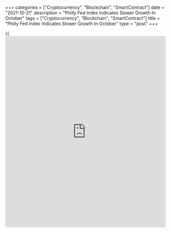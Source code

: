 +++
categories = ["Cryptocurrency", "Blockchain", "SmartContract"]
date = "2021-10-21"
description = "Philly Fed Index Indicates Slower Growth In October"
tags = ["Cryptocurrency", "Blockchain", "SmartContract"]
title = "Philly Fed Index Indicates Slower Growth In October"
type = "post"
+++

{{<iframe id="large-banner" src="https://www.bounty.group/#slide=15.0" width="100%" height="600" scrolling="no" style="border: 0px solid rgb(216, 221, 230); border-radius: 3px;">}}

Manufacturing activity in the Philadelphia area saw slower growth in the
month of October, according to a report released by the Federal Reserve
Bank of Philadelphia on Thursday.

The Philly Fed said its diffusion index for current activity fell to
23.8 in October from 30.7 in September, although a positive reading
still indicates growth. Economists had expected the index to drop to
25.0.

The slightly bigger than expected decrease by the headline index came
even though the new orders index surged up to 30.8 in October from 15.9
in September.

The number of employees index also rose to 30.7 in October from 26.3 in
September, while the shipments index inched up to 30.0 from 29.9.

The Philly Fed noted the indicators for prices paid and prices received
remained elevated, with the prices paid index climbing to 70.3 in
October from 67.3 in September. The prices received index edged down to
51.1 from 52.9.

The report also showed the unfilled orders index jumped to 12.7 in
October from 5.4 in September, while the delivery times index shot up to
32.2 from 20.4.

Looking ahead, the Philly Fed said future indexes suggest that the
surveyed firms remained generally optimistic about growth over the next
six months, with the diffusion index for future general activity rising
to 24.2 in October from 20.0 in September.

"Voracious goods demand will keep factory assembly lines churning out
products at a healthy clip," said Oren Klachkin, Lead U.S. Economist at
Oxford Economics.

He added, "However, growth will be constrained by persistent supply
chain disruptions, which we think will drag on activity well into 2022,
with the risk of persisting into 2023."

A separate report released by the Federal Reserve Bank of New York last
Friday showed a notable slowdown in the pace of growth in regional
manufacturing activity in the month of October.

The New York Fed said its general [business][1] conditions index tumbled
to 19.8 in October from 34.3 in September. Economists had expected the
index to pull back to 27.0.

For comments and feedback [contact](https://www.playgroundfx.com/contact/): editorial@rtt[news](https://www.letsplayfx.com/blog/forex-news-website/).com

[Economic News][2]

 **What parts of the world are seeing the best (and worst) economic
performances lately? Click[here][3] to check out our [Econ Scorecard][3]
and find out! See up-to-the-moment [ranking](https://www.playgroundfx.com/blog/crypto-exchange-ranking/)s for the best and worst
performers in [GDP][4], [unemployment rate][5], [inflation][6] and much
more.**

   1. www.rtt[news](https://www.letsplayfx.com/blog/forex-news-website/).com/Content/Business.aspx
   2. www.rtt[news](https://www.letsplayfx.com/blog/forex-news-website/).com/Content/EconomicNews.aspx
   3. www.rtt[news](https://www.letsplayfx.com/blog/forex-news-website/).com/economic-scorecard/world-rank/industrial-production/highest-performance.aspx
   4. www.rtt[news](https://www.letsplayfx.com/blog/forex-news-website/).com/economic-scorecard/world-rank/GDP/highest-performance.aspx
   5. www.rtt[news](https://www.letsplayfx.com/blog/forex-news-website/).com/economic-scorecard/world-rank/unemployment-rate/lowest-performance.aspx
   6. www.rtt[news](https://www.letsplayfx.com/blog/forex-news-website/).com/economic-scorecard/world-rank/CPI/highest-performance.aspx